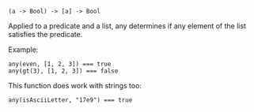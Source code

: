 `(a -> Bool) -> [a] -> Bool`

Applied to a predicate and a list, any determines if any element of the list
satisfies the predicate.

Example:

	any(even, [1, 2, 3]) === true
	any(gt(3), [1, 2, 3]) === false

This function does work with strings too:

    any(isAsciiLetter, "17e9") === true


